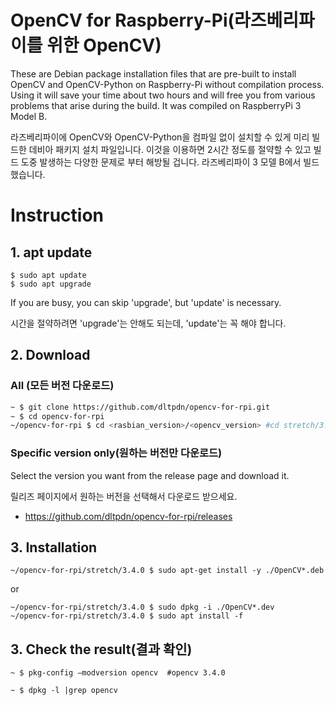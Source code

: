 # OpenCV for Raspberry-Pi(라즈베리파이를 위한 OpenCV)
These are Debian package installation files that are pre-built to install OpenCV and OpenCV-Python on Raspberry-Pi without compilation process.
Using it will save your time about two hours and will free you from various problems that arise during the build.
It was compiled on RaspberryPi 3 Model B.

라즈베리파이에 OpenCV와 OpenCV-Python을 컴파일 없이 설치할 수 있게 미리 빌드한 데비아 패키지 설치 파일입니다.
이것을 이용하면 2시간 정도를 절약할 수 있고 빌드 도중 발생하는 다양한 문제로 부터 해방될 겁니다.
라즈베리파이 3 모델 B에서 빌드했습니다.


# Instruction

## 1. apt update
```
$ sudo apt update
$ sudo apt upgrade
```
If you are busy, you can skip 'upgrade', but 'update' is necessary.

시간을 절약하려면 'upgrade'는 안해도 되는데, 'update'는 꼭 해야 합니다.

## 2. Download
### All (모든 버전 다운로드)
```bash
~ $ git clone https://github.com/dltpdn/opencv-for-rpi.git
~ $ cd opencv-for-rpi
~/opencv-for-rpi $ cd <rasbian_version>/<opencv_version> #cd stretch/3.4.0
```
### Specific version only(원하는 버전만 다운로드)
Select the version you want from the release page and download it.

릴리즈 페이지에서 원하는 버전을 선택해서 다운로드 받으세요.
* https://github.com/dltpdn/opencv-for-rpi/releases

## 3. Installation
```
~/opencv-for-rpi/stretch/3.4.0 $ sudo apt-get install -y ./OpenCV*.deb
```
or
```
~/opencv-for-rpi/stretch/3.4.0 $ sudo dpkg -i ./OpenCV*.dev
~/opencv-for-rpi/stretch/3.4.0 $ sudo apt install -f
```

## 3. Check the result(결과 확인)
```
~ $ pkg-config —modversion opencv  #opencv 3.4.0
```
```
~ $ dpkg -l |grep opencv
```
